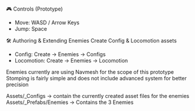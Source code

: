🎮 Controls (Prototype)
- Move: WASD / Arrow Keys
- Jump: Space

🛠️ Authoring & Extending Enemies
Create Config & Locomotion assets
- Config: Create → Enemies → Configs
- Locomotion: Create → Enemies → Locomotion

Enemies currently are using Navmesh for the scope of this prototype
Stomping is fairly simple and does not include advanced system for better precision

Assets/_Configs -> contain the currently created asset files for the enemies
Assets/_Prefabs/Enemies -> Contains the 3 Enemies
